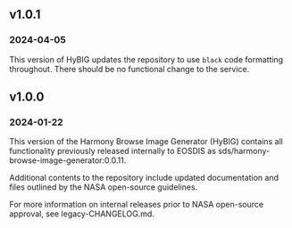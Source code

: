 ## v1.0.1
### 2024-04-05

This version of HyBIG updates the repository to use `black` code formatting
throughout. There should be no functional change to the service.

## v1.0.0
### 2024-01-22
This version of the Harmony Browse Image Generator (HyBIG) contains all
functionality previously released internally to EOSDIS as
sds/harmony-browse-image-generator:0.0.11.

Additional contents to the repository include updated documentation and files
outlined by the NASA open-source guidelines.

For more information on internal releases prior to NASA open-source approval,
see legacy-CHANGELOG.md.
